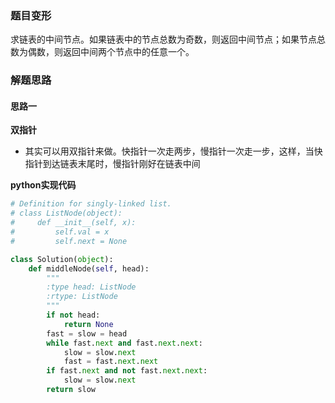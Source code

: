 ### 题目变形
求链表的中间节点。如果链表中的节点总数为奇数，则返回中间节点；如果节点总数为偶数，则返回中间两个节点中的任意一个。
### 解题思路
#### 思路一
**双指针**
- 其实可以用双指针来做。快指针一次走两步，慢指针一次走一步，这样，当快指针到达链表末尾时，慢指针刚好在链表中间

**python实现代码**

```python
# Definition for singly-linked list.
# class ListNode(object):
#     def __init__(self, x):
#         self.val = x
#         self.next = None

class Solution(object):
    def middleNode(self, head):
        """
        :type head: ListNode
        :rtype: ListNode
        """
        if not head:
            return None
        fast = slow = head
        while fast.next and fast.next.next:
            slow = slow.next
            fast = fast.next.next
        if fast.next and not fast.next.next:
            slow = slow.next
        return slow
```
